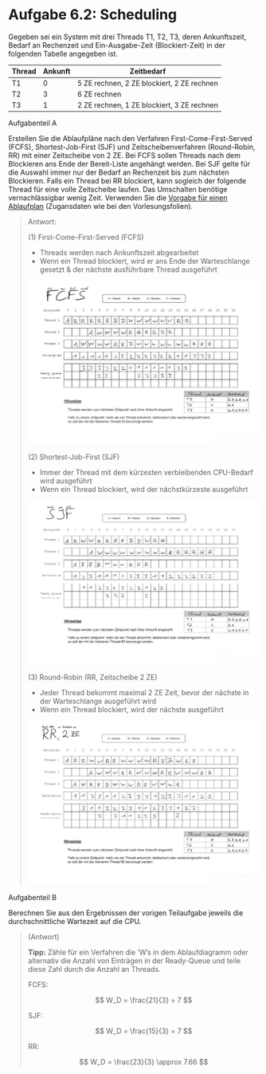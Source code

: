 # Aufgabe 6.2: Scheduling

Gegeben sei ein System mit drei Threads T1, T2, T3, deren Ankunftszeit, Bedarf an Rechenzeit und Ein-Ausgabe-Zeit (Blockiert-Zeit) in der folgenden Tabelle angegeben ist.

| Thread | Ankunft | Zeitbedarf |
| --- | --- | --- |
| T1 | 0 | 5 ZE rechnen, 2 ZE blockiert, 2 ZE rechnen |
| T2 | 3 | 6 ZE rechnen |
| T3 | 1 | 2 ZE rechnen, 1 ZE blockiert, 3 ZE rechnen |

Aufgabenteil A

Erstellen Sie die Ablaufpläne nach den Verfahren First-Come-First-Served (FCFS), Shortest-Job-First (SJF) und Zeitscheibenverfahren (Round-Robin, RR) mit einer Zeitscheibe von 2 ZE. Bei FCFS sollen Threads nach dem Blockieren ans Ende der Bereit-Liste angehängt werden. Bei SJF gelte für die Auswahl immer nur der Bedarf an Rechenzeit bis zum nächsten Blockieren. Falls ein Thread bei RR blockiert, kann sogleich der folgende Thread für eine volle Zeitscheibe laufen. Das Umschalten benötige vernachlässigbar wenig Zeit. Verwenden Sie die [Vorgabe für einen Ablaufplan](https://coconucos.cs.hhu.de/lehre/module/bsusp/AblaufplanVorlage.pdf) (Zugansdaten wie bei den Vorlesungsfolien).

> Antwort:
> 
> 
> (1) First-Come-First-Served (FCFS)
> - Threads werden nach Ankunftszeit abgearbeitet
> - Wenn ein Thread blockiert, wird er ans Ende der Warteschlange gesetzt & der nächste ausführbare Thread ausgeführt
> 
> ![FCFS.jpg](FCFS.jpg)
> 
> (2) Shortest-Job-First (SJF)
> - Immer der Thread mit dem kürzesten verbleibenden CPU-Bedarf wird ausgeführt
> - Wenn ein Thread blockiert, wird der nächstkürzeste ausgeführt
> 
> ![SJF.jpg](SJF.jpg)
> 
> (3) Round-Robin (RR, Zeitscheibe 2 ZE)
> - Jeder Thread bekommt maximal 2 ZE Zeit, bevor der nächste in der Warteschlange ausgeführt wird
> - Wenn ein Thread blockiert, wird der nächste ausgeführt
> 
> ![RR.jpg](RR.jpg)
> 

Aufgabenteil B

Berechnen Sie aus den Ergebnissen der vorigen Teilaufgabe jeweils die durchschnittliche Wartezeit auf die CPU.

> (Antwort)
> 
> 
> **Tipp:** Zähle für ein Verfahren die ‘W’s in dem Ablaufdiagramm oder alternativ die Anzahl von Einträgen in der Ready-Queue und teile diese Zahl durch die Anzahl an Threads.
> 
> FCFS:
> 
>  
> 
> $$
> W_D = \frac{21}{3} = 7
> $$
> 
> SJF:
> 
> $$
> W_D = \frac{15}{3} = 7
> $$
> 
> RR: 
> 
> $$
> W_D = \frac{23}{3} \approx 7.66
> $$
